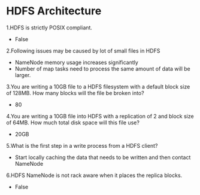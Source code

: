 # HDFS Architecture

1.HDFS is strictly POSIX compliant.

- False

2.Following issues may be caused by lot of small files in HDFS

- NameNode memory usage increases significantly
- Number of map tasks need to process the same amount of data will be larger.

3.You are writing a 10GB file to a HDFS filesystem with a default block size of 128MB. How many blocks will the file be broken into?
- 80

4.You are writing a 10GB file into HDFS with a replication of 2 and block size of 64MB. How much total disk space will this file use?
- 20GB

5.What is the first step in a write process from a HDFS client?

- Start locally caching the data that needs to be written and then contact NameNode


6.HDFS NameNode is not rack aware when it places the replica blocks.

- False
